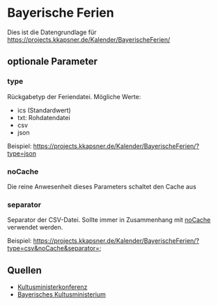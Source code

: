 # Bayerische Ferien

Dies ist die Datengrundlage für https://projects.kkapsner.de/Kalender/BayerischeFerien/

## optionale Parameter

### type

Rückgabetyp der Feriendatei. Mögliche Werte:

* ics (Standardwert)
* txt: Rohdatendatei
* csv
* json

Beispiel: https://projects.kkapsner.de/Kalender/BayerischeFerien/?type=json

### noCache

Die reine Anwesenheit dieses Parameters schaltet den Cache aus

### separator

Separator der CSV-Datei. Sollte immer in Zusammenhang mit [noCache](#noCache) verwendet werden.

Beispiel: https://projects.kkapsner.de/Kalender/BayerischeFerien/?type=csv&noCache&separator=;

## Quellen

* [Kultusministerkonferenz](https://www.kmk.org/service/ferien.html)
* [Bayerisches Kultusministerium](https://www.km.bayern.de/ministerium/termine/ferientermine.html)